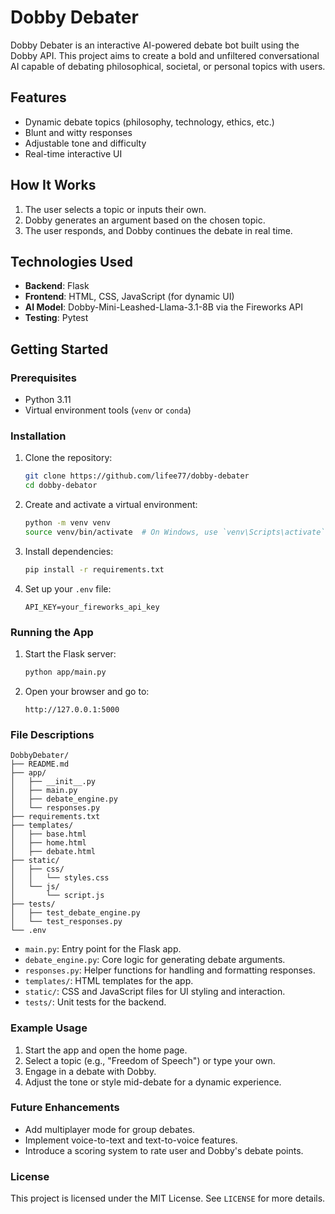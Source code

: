 # Dobby Debater

Dobby Debater is an interactive AI-powered debate bot built using the Dobby API. This project aims to create a bold and unfiltered conversational AI capable of debating philosophical, societal, or personal topics with users.

## Features

- Dynamic debate topics (philosophy, technology, ethics, etc.)
- Blunt and witty responses
- Adjustable tone and difficulty
- Real-time interactive UI

## How It Works

1. The user selects a topic or inputs their own.
2. Dobby generates an argument based on the chosen topic.
3. The user responds, and Dobby continues the debate in real time.

## Technologies Used

- **Backend**: Flask
- **Frontend**: HTML, CSS, JavaScript (for dynamic UI)
- **AI Model**: Dobby-Mini-Leashed-Llama-3.1-8B via the Fireworks API
- **Testing**: Pytest

## Getting Started

### Prerequisites

- Python 3.11
- Virtual environment tools (`venv` or `conda`)

### Installation

1. Clone the repository:
   ```bash
   git clone https://github.com/lifee77/dobby-debater
   cd dobby-debator

2. Create and activate a virtual environment:
    ```bash
    python -m venv venv
    source venv/bin/activate  # On Windows, use `venv\Scripts\activate`
    ```

3. Install dependencies:
    ```bash
    pip install -r requirements.txt
    ```

4. Set up your `.env` file:
    ```env
    API_KEY=your_fireworks_api_key
    ```

### Running the App

1. Start the Flask server:
    ```bash
    python app/main.py
    ```

2. Open your browser and go to:
    ```arduino
    http://127.0.0.1:5000
    ```

### File Descriptions
```
DobbyDebater/
├── README.md
├── app/
│   ├── __init__.py
│   ├── main.py
│   ├── debate_engine.py
│   └── responses.py
├── requirements.txt
├── templates/
│   ├── base.html
│   ├── home.html
│   ├── debate.html
├── static/
│   ├── css/
│   │   └── styles.css
│   └── js/
│       └── script.js
├── tests/
│   ├── test_debate_engine.py
│   └── test_responses.py
└── .env
```


- `main.py`: Entry point for the Flask app.
- `debate_engine.py`: Core logic for generating debate arguments.
- `responses.py`: Helper functions for handling and formatting responses.
- `templates/`: HTML templates for the app.
- `static/`: CSS and JavaScript files for UI styling and interaction.
- `tests/`: Unit tests for the backend.

### Example Usage

1. Start the app and open the home page.
2. Select a topic (e.g., "Freedom of Speech") or type your own.
3. Engage in a debate with Dobby.
4. Adjust the tone or style mid-debate for a dynamic experience.

### Future Enhancements

- Add multiplayer mode for group debates.
- Implement voice-to-text and text-to-voice features.
- Introduce a scoring system to rate user and Dobby's debate points.

### License

This project is licensed under the MIT License. See `LICENSE` for more details.
